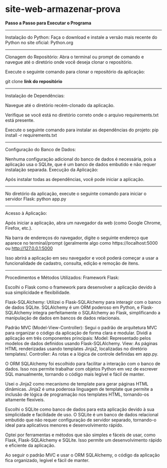 # site-web-armazenar-prova

**Passo a Passo para Executar o Programa**

-----------------------
Instalação do Python:
Faça o download e instale a versão mais recente do Python no site oficial: Python.org


-----------------------
Clonagem do Repositório:
Abra o terminal ou prompt de comando e navegue até o diretório onde você deseja clonar o repositório.

Execute o seguinte comando para clonar o repositório da aplicação:

git clone **link do repositório**


-----------------------
Instalação de Dependências:

Navegue até o diretório recém-clonado da aplicação.

Verifique se você está no diretório correto onde o arquivo requirements.txt está presente.

Execute o seguinte comando para instalar as dependências do projeto:
pip install -r requirements.txt


-----------------------
Configuração do Banco de Dados:

Nenhuma configuração adicional do banco de dados é necessária, pois a aplicação usa o SQLite, que é um banco de dados embutido e não requer instalação separada.
Execução da Aplicação:

Após instalar todas as dependências, você pode iniciar a aplicação.


-----------------------
No diretório da aplicação, execute o seguinte comando para iniciar o servidor Flask:
python app.py

-----------------------
Acesso à Aplicação:

Após iniciar a aplicação, abra um navegador da web (como Google Chrome, Firefox, etc.).

Na barra de endereços do navegador, digite o seguinte endereço que aparece no terminal/prompt (geralmente algo como https://localhost:5000 ou http://127.0.0.1:5000

Isso abrirá a aplicação em seu navegador e você poderá começar a usar a funcionalidade de cadastro, consulta, edição e remoção de itens.






-----------------------------


Procedimentos e Métodos Utilizados:
Framework Flask:

Escolhi o Flask como o framework para desenvolver a aplicação devido à sua simplicidade e flexibilidade.

Flask-SQLAlchemy:
Utilizei o Flask-SQLAlchemy para interagir com o banco de dados SQLite. SQLAlchemy é um ORM poderoso em Python, e Flask-SQLAlchemy integra perfeitamente o SQLAlchemy ao Flask, simplificando a manipulação de dados em bancos de dados relacionais.


Padrão MVC (Model-View-Controller):
Segui o padrão de arquitetura MVC para organizar o código da aplicação de forma clara e modular. Dividi a aplicação em três componentes principais:
Model: Representado pelos modelos de dados definidos usando Flask-SQLAlchemy.
View: As páginas HTML renderizadas usando templates Jinja2, localizadas no diretório templates/.
Controller: As rotas e a lógica de controle definidas em app.py.

O ORM SQLAlchemy foi escolhido para facilitar a interação com o banco de dados. Isso nos permite trabalhar com objetos Python em vez de escrever SQL manualmente, tornando o código mais legível e fácil de manter.


Usei o Jinja2 como mecanismo de template para gerar páginas HTML dinâmicas. Jinja2 é uma poderosa linguagem de template que permite a inclusão de lógica de programação nos templates HTML, tornando-os altamente flexíveis.


Escolhi o SQLite como banco de dados para esta aplicação devido à sua simplicidade e facilidade de uso. O SQLite é um banco de dados relacional embutido que não requer configuração de servidor separado, tornando-o ideal para aplicativos menores e desenvolvimento rápido.

Optei por ferramentas e métodos que são simples e fáceis de usar, como Flask, Flask-SQLAlchemy e SQLite. Isso permite um desenvolvimento rápido e eficiente da aplicação.

Ao seguir o padrão MVC e usar o ORM SQLAlchemy, o código da aplicação fica organizado, legível e fácil de manter.
